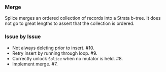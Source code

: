 ### Merge

Splice merges an ordered collection of records into a Strata b-tree. It does not
go to great lengths to assert that the collection is ordered.

### Issue by Issue

 * Not always deleting prior to insert. #10.
 * Retry insert by running through loop. #9.
 * Correctly unlock `Splice` when no mutator is held. #8.
 * Implement merge. #7.
